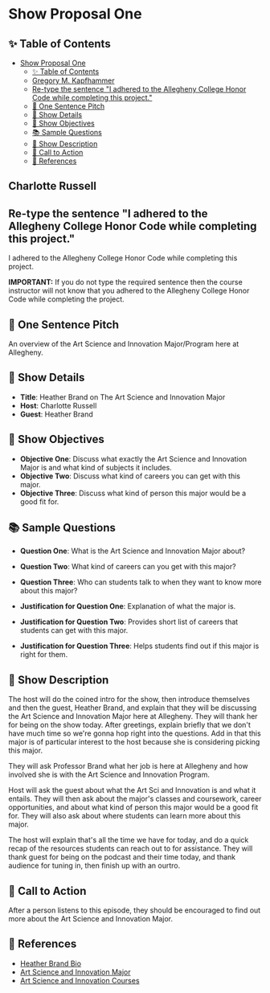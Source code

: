 # Show Proposal One

## ✨ Table of Contents

<!---toc start-->

* [Show Proposal One](#show-proposal-one)
  * [✨ Table of Contents](#-table-of-contents)
  * [Gregory M. Kapfhammer](#gregory-m-kapfhammer)
  * [Re-type the sentence "I adhered to the Allegheny College Honor Code while completing this project."](#re-type-the-sentence-i-adhered-to-the-allegheny-college-honor-code-while-completing-this-project)
  * [🏁 One Sentence Pitch](#-one-sentence-pitch)
  * [🔬 Show Details](#-show-details)
  * [📝 Show Objectives](#-show-objectives)
  * [📚 Sample Questions](#-sample-questions)
  * [🎉 Show Description](#-show-description)
  * [📢 Call to Action](#-call-to-action)
  * [🦜 References](#-references)

<!---toc end-->

## Charlotte Russell

## Re-type the sentence "I adhered to the Allegheny College Honor Code while completing this project."

I adhered to the Allegheny College Honor Code while completing this project.

**IMPORTANT:** If you do not type the required sentence then the course
instructor will not know that you adhered to the Allegheny College Honor Code
while completing the project.

## 🏁 One Sentence Pitch

An overview of the Art Science and Innovation Major/Program here at Allegheny.

## 🔬 Show Details

- **Title**: Heather Brand on The Art Science and Innovation Major
- **Host**: Charlotte Russell
- **Guest**: Heather Brand

## 📝 Show Objectives

- **Objective One**: Discuss what exactly the Art Science and Innovation Major is and what kind of subjects it includes.
- **Objective Two**: Discuss what kind of careers you can get with this major.
- **Objective Three**: Discuss what kind of person this major would be a good fit for.

## 📚 Sample Questions

- **Question One**: What is the Art Science and Innovation Major about?
- **Question Two**: What kind of careers can you get with this major?
- **Question Three**: Who can students talk to when they want to know more about this major?

- **Justification for Question One**: Explanation of what the major is.
- **Justification for Question Two**: Provides short list of careers that students can get with this major.
- **Justification for Question Three**: Helps students find out if this major is right for them.

## 🎉 Show Description

The host will do the coined intro for the show, then introduce themselves and then the guest, Heather Brand, and explain that they will be discussing the Art Science and Innovation Major here at Allegheny. They will thank her for being on the show today. After greetings, explain briefly that we don't have much time so we're gonna hop right into the questions. Add in that this major is of particular interest to the host because she is considering picking this major.

They will ask Professor Brand what her job is here at Allegheny and how involved she is with the Art Science and Innovation Program. 

Host will ask the guest about what the Art Sci and Innovation is and what it entails. They will then ask about the major's classes and coursework, career opportunities, and about what kind of person this major would be a good fit for. They will also ask about where students can learn more about this major.

The host will explain that's all the time we have for today, and do a quick recap of the resources students can reach out to for assistance. They will thank guest for being on the podcast and their time today, and thank audience for tuning in, then finish up with an ourtro.


## 📢 Call to Action

After a person listens to this episode, they should be encouraged to find out more about the Art Science and Innovation Major.

## 🦜 References

- [Heather Brand Bio](https://sites.allegheny.edu/directory/employees/brand-heather/)
- [Art Science and Innovation Major](https://allegheny.edu/academics/programs/art-science-innovation/)
- [Art Science and Innovation Courses](https://allegheny.edu/academics/programs/art-science-innovation/courses/)
